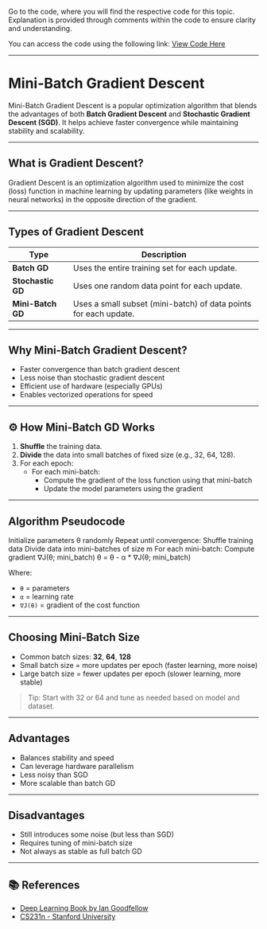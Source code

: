Go to the code, where you will find the respective code for this topic. Explanation is provided through comments within the code to ensure clarity and understanding.

You can access the code using the following link:
[View Code Here](https://github.com/AbuTaher003/Machine-Learning-ML/blob/main/Code/59_Mini%20Batch%20Gradinet%20Descent.ipynb)

---






# Mini-Batch Gradient Descent

Mini-Batch Gradient Descent is a popular optimization algorithm that blends the advantages of both **Batch Gradient Descent** and **Stochastic Gradient Descent (SGD)**. It helps achieve faster convergence while maintaining stability and scalability.

---

##  What is Gradient Descent?

Gradient Descent is an optimization algorithm used to minimize the cost (loss) function in machine learning by updating parameters (like weights in neural networks) in the opposite direction of the gradient.

---

##  Types of Gradient Descent

| Type                  | Description |
|-----------------------|-------------|
| **Batch GD**          | Uses the entire training set for each update. |
| **Stochastic GD**     | Uses one random data point for each update. |
| **Mini-Batch GD**     | Uses a small subset (mini-batch) of data points for each update. |

---

##  Why Mini-Batch Gradient Descent?

- Faster convergence than batch gradient descent
- Less noise than stochastic gradient descent
- Efficient use of hardware (especially GPUs)
- Enables vectorized operations for speed

---

## ⚙️ How Mini-Batch GD Works

1. **Shuffle** the training data.
2. **Divide** the data into small batches of fixed size (e.g., 32, 64, 128).
3. For each epoch:
   - For each mini-batch:
     - Compute the gradient of the loss function using that mini-batch
     - Update the model parameters using the gradient

---

##  Algorithm Pseudocode

Initialize parameters θ randomly
Repeat until convergence:
Shuffle training data
Divide data into mini-batches of size m
For each mini-batch:
Compute gradient ∇J(θ; mini_batch)
θ = θ - α * ∇J(θ; mini_batch)


Where:
- `θ` = parameters
- `α` = learning rate
- `∇J(θ)` = gradient of the cost function

---

##  Choosing Mini-Batch Size

- Common batch sizes: **32**, **64**, **128**
- Small batch size = more updates per epoch (faster learning, more noise)
- Large batch size = fewer updates per epoch (slower learning, more stable)

> Tip: Start with 32 or 64 and tune as needed based on model and dataset.

---

##  Advantages

- Balances stability and speed
- Can leverage hardware parallelism
- Less noisy than SGD
- More scalable than batch GD

---

##  Disadvantages

- Still introduces some noise (but less than SGD)
- Requires tuning of mini-batch size
- Not always as stable as full batch GD

---

## 📚 References

- [Deep Learning Book by Ian Goodfellow](https://www.deeplearningbook.org/)
- [CS231n - Stanford University](https://cs231n.github.io/optimization-1/)
